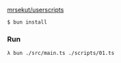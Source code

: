 [mrsekut/userscripts](https://scrapbox.io/mrsekut-p/mrsekut%2Fuserscripts)

```
$ bun install
```

### Run

```
λ bun ./src/main.ts ./scripts/01.ts
```
